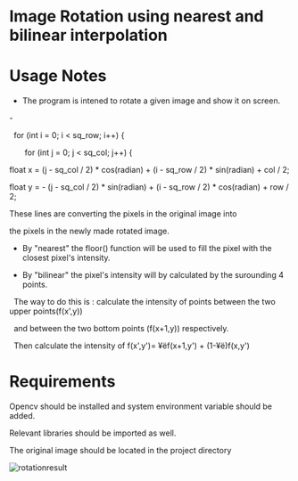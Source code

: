 
Image Rotation using nearest and bilinear interpolation
========================================================

Usage Notes
========================================================

- The program is intened to rotate a given image and show it on screen.

- 

  for (int i = 0; i &lt; sq_row; i++) { 

       for (int j = 0; j &lt; sq_col; j++) {

float x = (j - sq_col / 2) * cos(radian) + (i - sq_row / 2) * sin(radian) + col / 2;

float y = - (j - sq_col / 2) * sin(radian) + (i - sq_row / 2) * cos(radian) + row / 2;

These lines are converting the pixels in the original image into 

the pixels in the newly made rotated image.

- By "nearest" the floor() function will be used to fill the pixel with the closest pixel's intensity.

- By "bilinear" the pixel's intensity will by calculated by the surounding 4 points.

  The way to do this is : calculate the intensity of points between the two upper points(f(x',y))

  and between the two bottom points (f(x+1,y)) respectively.

  Then calculate the intensity of f(x',y')= ¥ëf(x+1,y') + (1-¥ë)f(x,y')  

Requirements
=======================================================

Opencv should be installed and system environment variable should be added.

Relevant libraries should be imported as well.

The original image should be located in the project directory


![rotationresult](https://user-images.githubusercontent.com/36324014/50729872-e5c8ad00-1184-11e9-8d03-2dcd9cf1a9b1.JPG)
